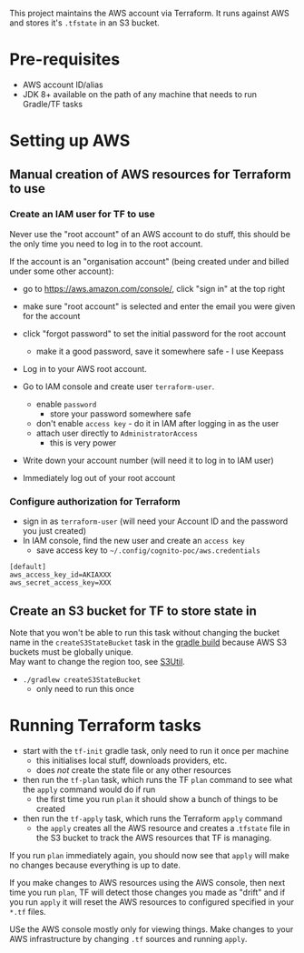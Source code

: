 This project maintains the AWS account via Terraform.
It runs against AWS and stores it's `.tfstate` in an S3 bucket. 


# Pre-requisites
 
* AWS account ID/alias
* JDK 8+ available on the path of any machine that needs to run Gradle/TF tasks

# Setting up AWS

## Manual creation of AWS resources for Terraform to use

### Create an IAM user for TF to use

Never use the "root account" of an AWS account to do stuff, this should be
the only time you need to log in to the root account.

If the account is an "organisation account" (being created under and 
billed under some other account):
* go to https://aws.amazon.com/console/, click "sign in" at the top right
* make sure "root account" is selected and enter the email you were given for 
the account
* click "forgot password" to set the initial password for the root account
    * make it a good password, save it somewhere safe - I use Keepass 


* Log in to your AWS root account.
* Go to IAM console and create user `terraform-user`.
    * enable `password`
        * store your password somewhere safe
    * don't enable `access key` - do it in IAM after logging in as the user
    * attach user directly to `AdministratorAccess`
        * this is very power
* Write down your account number (will need it to log in to IAM user)
* Immediately log out of your root account


### Configure authorization for Terraform

* sign in as `terraform-user` (will need your Account ID and the password you 
just created)
* In IAM console, find the new user and create an `access key`
    * save access key to `~/.config/cognito-poc/aws.credentials`  
```
[default]
aws_access_key_id=AKIAXXX
aws_secret_access_key=XXX
```


## Create an S3 bucket for TF to store state in

Note that you won't be able to run this task without changing the bucket name
in the `createS3StateBucket` task in the [gradle build](build.gradle)
because AWS S3 buckets must be globally unique.  
May want to change the region too, see 
[S3Util](../buildSrc/src/main/groovy/tfdownload/S3Util.groovy).

* `./gradlew createS3StateBucket`
    * only need to run this once 

# Running Terraform tasks
* start with the `tf-init` gradle task, only need to run it once per machine
    * this initialises local stuff, downloads providers, etc.
    * does *not* create the state file or any other resources
* then run the `tf-plan` task, which runs the TF `plan` command to see what the 
`apply` command would do if run
    * the first time you run `plan` it should show a bunch of things to be 
    created
* then run the `tf-apply` task, which runs the Terraform `apply` command
    * the `apply` creates all the AWS resource and creates a .`tfstate` file in 
    the S3 bucket to track the AWS resources that TF is managing.

If you run `plan` immediately again, you should now see that `apply` will make
no changes because everything is up to date.

If you make changes to AWS resources using the AWS console, then next time you 
run `plan`, TF will detect those changes you made as "drift" and if you run 
`apply` it will reset the AWS resources to configured specified in your `*.tf` 
files.  

USe the AWS console mostly only for viewing things.  Make changes 
to your AWS infrastructure by changing `.tf` sources and running `apply`.

